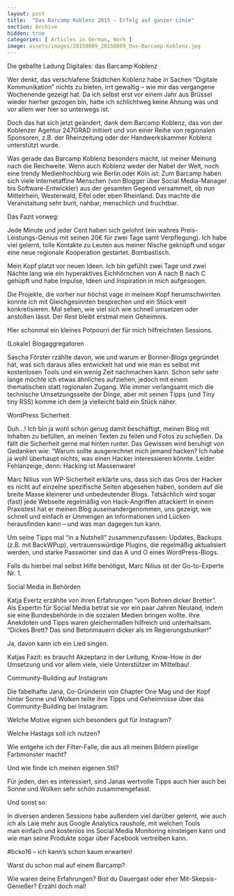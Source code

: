 ```yaml
---
layout: post
title:  "Das Barcamp Koblenz 2015 – Erfolg auf ganzer Linie"
section: Archive
hidden: true
categories: [ Articles in German, Work ]
image: assets/images/20150809_20150809_Das-Barcamp-Koblenz.jpg
---
```



Die geballte Ladung Digitales: das Barcamp Koblenz



Wer denkt, das verschlafene Städtchen Koblenz habe in Sachen “Digitale Kommunikation” nichts zu bieten, irrt gewaltig – wie mir das vergangene Wochenende gezeigt hat. Da ich selbst erst vor einem Jahr aus Brüssel wieder hierher gezogen bin, hatte ich schlichtweg keine Ahnung was und vor allem wer hier so unterwegs ist.

Doch das hat sich jetzt geändert, dank dem Barcamp Koblenz, das von der Koblenzer Agentur 247GRAD initiiert und von einer Reihe von regionalen Sponsoren, z.B. der Rheinzeitung oder der Handwerkskammer Koblenz unterstützt wurde.

Was gerade das Barcamp Koblenz besonders macht, ist meiner Meinung nach die Reichweite. Wenn auch Koblenz weder der Nabel der Welt, noch eine trendy Medienhochburg wie Berlin oder Köln ist: Zum Barcamp haben sich viele internetaffine Menschen (von Blogger über Social Media-Manager bis Software-Entwickler) aus der gesamten Gegend versammelt, ob nun Mittelrhein, Westerwald, Eifel oder eben Rheinland. Das machte die Veranstaltung sehr bunt, nahbar, menschlich und fruchtbar.

Das Fazit vorweg: 

Jede Minute und jeder Cent haben sich gelohnt (ein wahres Preis-Leistungs-Genius mit seinen 20€ für zwei Tage samt Verpflegung). Ich habe viel gelernt, tolle Kontakte zu Leuten aus meiner Nische geknüpft und sogar eine neue regionale Kooperation gestartet. Bombastisch.

Mein Kopf platzt vor neuen Ideen. Ich bin gefühlt zwei Tage und zwei Nächte lang wie ein hyperaktives Eichhörnchen von A nach B nach C gehüpft und habe Impulse, Ideen und Inspiration in mich aufgesogen.

Die Projekte, die vorher nur höchst vage in meinem Kopf herumschwirrten konnte ich mit Gleichgesinnten besprechen und ein Stück weit konkretisieren. Mal sehen, wie viel sich wie schnell umsetzen oder anstoßen lässt. Der Rest bleibt erstmal mein Geheimnis.

Hier schonmal ein kleines Potpourri der für mich hilfreichsten Sessions.

(Lokale) Blogaggregatoren

Sascha Förster rzählte davon, wie und warum er Bonner-Blogs gegründet hat, was sich daraus alles entwickelt hat und wie man es selbst mit kostenlosen Tools und ein wenig Zeit nachmachen kann. Schon sehr sehr lange möchte ich etwas ähnliches aufziehen, jedoch mit einem thematischen statt regionalen Zugang. Wie immer verlangsamt mich die technische Umsetzungsseite der Dinge, aber mit seinen Tipps (und Tiny tiny RSS) komme ich dem ja vielleicht bald ein Stück näher.

WordPress Sicherheit

Duh…! Ich bin ja wohl schon genug damit beschäftigt, meinen Blog mit Inhalten zu befüllen, an meinen Texten zu feilen und Fotos zu schießen. Da fällt die Sicherheit gerne mal hinten runter. Das Gewissen wird beruhigt von Gedanken wie: “Warum sollte ausgerechnet mich jemand hacken? Ich habe ja wohl überhaupt nichts, was einen Hacker interessieren könnte. Leider Fehlanzeige, denn: Hacking ist Massenware!

Marc Nilius von WP-Sicherheit erklärte uns, dass sich das Gros der Hacker es nicht auf einzelne spezifische Seiten abgesehen haben, sondern auf die breite Masse kleinerer und unbedeutender Blogs. Tatsächlich wird sogar (fast) jede Webseite regelmäßig von Hack-Angriffen attackiert! In einem Praxistest hat er meinen Blog auseinandergenommen, uns gezeigt, wie schnell und einfach er Unmengen an Informationen und Lücken herausfinden kann – und was man dagegen tun kann.

Um seine Tipps mal “in a Nutshell” zusammenzufassen: Updates, Backups (z.B. mit BackWPup), vertrauenswürdige Plugins, die regelmäßig aktualisiert werden, und starke Passwörter sind das A und O eines WordPress-Blogs.

Falls du hierbei mal selbst Hilfe benötigst, Marc Nilius ist der Go-to-Experte Nr. 1.

Social Media in Behörden

Katja Evertz erzählte von ihren Erfahrungen “vom Bohren dicker Bretter”. Als Expertin für Social Media betrat sie vor ein paar Jahren Neuland, indem sie eine Bundesbehörde in die sozialen Medien bringen wollte. Ihre Anekdoten und Tipps waren gleichermaßen hilfreich und unterhaltsam. “Dickes Brett? Das sind Betonmauern dicker als im Regierungsbunker!”

Ja, davon kann ich ein Lied singen.

Katjas Fazit: es braucht Akzeptanz in der Leitung, Know-How in der Umsetzung und vor allem viele, viele Unterstützer im Mittelbau!

Community-Building auf Instagram

Die fabelhafte Jana, Co-Gründerin von Chapter One Mag und der Kopf hinter Sonne und Wolken teilte ihre Tipps und Geheimnisse über das Community-Building bei Instagram.

Welche Motive eignen sich besonders gut für Instagram?

Welche Hastags soll ich nutzen?

Wie entgehe ich der Filter-Falle, die aus all meinen Bildern pixelige Farbmonster macht?

Und wie finde ich meinen eigenen Stil?

Für jeden, den es interessiert, sind Janas wertvolle Tipps auch hier auch bei Sonne und Wolken sehr schön zusammengefasst.

Und sonst so: 

In diversen anderen Sessions habe außerdem viel darüber gelernt, wie auch ich als Laie mehr aus Google Analytics raushole, mit welchen Tools man einfach und kostenlos ins Social Media Monitoring einsteigen kann und wie man seine Produkte sogar über Facebook vertreiben kann.

#bcko16 – ich kann’s schon kaum erwarten!

Warst du schon mal auf einem Barcamp?

Wie waren deine Erfahrungen? Bist du Dauergast oder eher Mit-Skepsis-Genießer? Erzähl doch mal!

